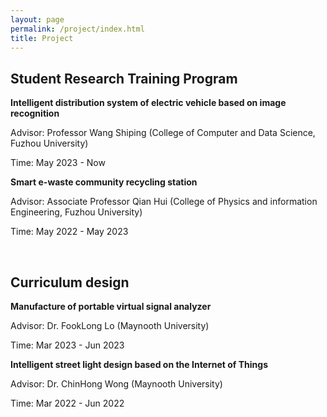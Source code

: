 ```yaml
---
layout: page
permalink: /project/index.html
title: Project
---
```



## Student Research Training Program

**Intelligent distribution system of electric vehicle based on image recognition**

Advisor: Professor Wang Shiping (College of Computer and Data Science, Fuzhou University)

Time: May 2023 - Now<br>

**Smart e-waste community recycling station**
  
Advisor: Associate Professor Qian Hui (College of Physics and information Engineering, Fuzhou University)

Time: May 2022 - May 2023

<br>

## Curriculum design

**Manufacture of portable virtual signal analyzer**

Advisor: Dr. FookLong Lo (Maynooth University)

Time: Mar 2023 - Jun 2023<br>

**Intelligent street light design based on the Internet of Things**
  
Advisor: Dr. ChinHong Wong (Maynooth University)

Time: Mar 2022 - Jun 2022
  
<br>
  
